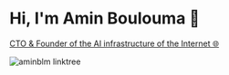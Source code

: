 # Hi, I'm Amin Boulouma 👋

[CTO & Founder of the AI infrastructure of the Internet 🌐](https://linktr.ee/aminblm)

![aminblm linktree](https://user-images.githubusercontent.com/25132838/236373166-6b03e26c-55e9-4b97-a095-30532cab0b76.png)
